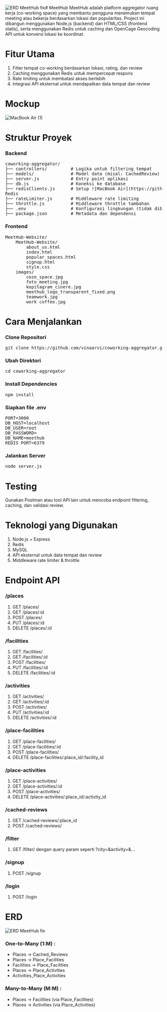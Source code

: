 ![ERD MeetHub fix](https://github.com/user-attachments/assets/5ca6ec05-9fc6-4d7d-94cf-3ef86f802682)# MeetHub
MeetHub adalah platform aggregator ruang kerja (co-working space) yang membantu pengguna menemukan tempat meeting atau bekerja berdasarkan lokasi dan popularitas. Project ini dibangun menggunakan Node.js (backend) dan HTML/CSS (frontend statis), serta menggunakan Redis untuk caching dan OpenCage Geocoding API untuk konversi lokasi ke koordinat.

# Fitur Utama
1. Filter tempat co-working berdasarkan lokasi, rating, dan review
2. Caching menggunakan Redis untuk mempercepat respons
3. Rate limiting untuk membatasi akses berlebih
4. Integrasi API eksternal untuk mendapatkan data tempat dan review

# Mockup
![MacBook Air (1)](https://github.com/user-attachments/assets/4b31801b-cb40-42f0-91be-a0ea877de6a8)

# Struktur Proyek
### Backend
<pre>
coworking-aggregator/
├── controllers/         # Logika untuk filtering tempat
├── models/              # Model data (misal: CachedReview)
├── server.js            # Entry point aplikasi
├── db.js                # Koneksi ke database
├── redisClients.js      # Setup ![MacBook Air](https://github.com/user-attachments/assets/cf8089b9-028d-4f77-a015-b279a53b0a28)
Redis
├── rateLimiter.js       # Middleware rate limiting
├── throttle.js          # Middleware throttle tambahan
├── .env                 # Konfigurasi lingkungan (tidak dibagikan)
├── package.json         # Metadata dan dependensi
</pre>
### Frontend
<pre>
MeetHub-Website/
    MeetHub-Website/
        about_us.html
        index.html
        popular_spaces.html
        signup.html
        style.css
    images/
        coze_space.jpg
        foto_meeting.jpg
        kopitagram_cinere.jpg
        meethub_logo_transparent_fixed.png
        teamwork.jpg
        work_coffee.jpg
</pre>

# Cara Menjalankan
### Clone Repositori
<pre>
git clone https://github.com/vinaarvi/coworking-aggregator.git
</pre>

### Ubah Direktori
<pre>
cd coworking-aggregator
</pre>

### Install Dependencies
<pre>
npm install
</pre>

### Siapkan file .env
<pre>
PORT=3000
DB_HOST=localhost
DB_USER=root
DB_PASSWORD=
DB_NAME=meethub
REDIS_PORT=6379
</pre>

### Jalankan Server
<pre>
node server.js
</pre>

# Testing
Gunakan Postman atau tool API lain untuk mencoba endpoint filtering, caching, dan validasi review.

# Teknologi yang Digunakan
1. Node.js + Express
2. Redis
3. MySQL
4. API eksternal untuk data tempat dan review
5. Middleware rate limiter & throttle

# Endpoint API
### /places
1. GET /places/
2. GET /places/:id
3. POST /places/
4. PUT /places/:id
5. DELETE /places/:id

### /facilities
1. GET /facilities/
2. GET /facilities/:id
3. POST /facilities/
4. PUT /facilities/:id
5. DELETE /facilities/:id

### /activities
1. GET /activities/
2. GET /activities/:id
3. POST /activities/
4. PUT /activities/:id
5. DELETE /activities/:id

### /place-facilities
1. GET /place-facilities/
2. GET /place-facilities/:id
3. POST /place-facilities/
4. DELETE /place-facilities/:place_id/:facility_id

### /place-activities
1. GET /place-activities/
2. GET /place-activities/:id
3. POST /place-activities/
4. DELETE /place-activities/:place_id/:activity_id

### /cached-reviews
1. GET /cached-reviews/:place_id
2. POST /cached-reviews/

### /filter
1. GET /filter/ dengan query param seperti ?city=&activity=&...

### /signup
1. POST /signup

### /login
1. POST /login

# ERD
![ERD MeetHub fix](https://github.com/user-attachments/assets/26204b50-ae1c-42cd-88f4-fed759069829)

### One-to-Many (1:M) :
- Places  → Cached_Reviews
- Places  → Place_Facilities
- Facilities  → Place_Facilities
- Places  → Place_Activities
- Activities_Place_Activities

### Many-to-Many (M:M) :
- Places  → Facilities (via Place_Facilities)
- Places  → Activities (via Place_Activities)
